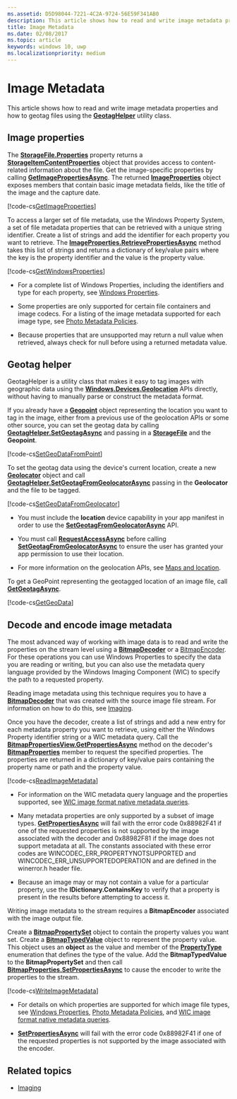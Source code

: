 ```yaml
---
ms.assetid: D5D98044-7221-4C2A-9724-56E59F341AB0
description: This article shows how to read and write image metadata properties and how to geotag files using the GeotagHelper utility class.
title: Image Metadata
ms.date: 02/08/2017
ms.topic: article
keywords: windows 10, uwp
ms.localizationpriority: medium
---
```

# Image Metadata



This article shows how to read and write image metadata properties and how to geotag files using the [**GeotagHelper**](https://docs.microsoft.com/uwp/api/Windows.Storage.FileProperties.GeotagHelper) utility class.

## Image properties

The [**StorageFile.Properties**](https://docs.microsoft.com/uwp/api/windows.storage.storagefile.properties) property returns a [**StorageItemContentProperties**](https://docs.microsoft.com/uwp/api/Windows.Storage.FileProperties.StorageItemContentProperties) object that provides access to content-related information about the file. Get the image-specific properties by calling [**GetImagePropertiesAsync**](https://docs.microsoft.com/uwp/api/windows.storage.fileproperties.storageitemcontentproperties.getimagepropertiesasync). The returned [**ImageProperties**](https://docs.microsoft.com/uwp/api/Windows.Storage.FileProperties.ImageProperties) object exposes members that contain basic image metadata fields, like the title of the image and the capture date.

[!code-cs[GetImageProperties](./code/ImagingWin10/cs/MainPage.xaml.cs#SnippetGetImageProperties)]

To access a larger set of file metadata, use the Windows Property System, a set of file metadata properties that can be retrieved with a unique string identifier. Create a list of strings and add the identifier for each property you want to retrieve. The [**ImageProperties.RetrievePropertiesAsync**](https://docs.microsoft.com/uwp/api/windows.storage.fileproperties.imageproperties.retrievepropertiesasync) method takes this list of strings and returns a dictionary of key/value pairs where the key is the property identifier and the value is the property value.

[!code-cs[GetWindowsProperties](./code/ImagingWin10/cs/MainPage.xaml.cs#SnippetGetWindowsProperties)]

-   For a complete list of Windows Properties, including the identifiers and type for each property, see [Windows Properties](https://docs.microsoft.com/windows/desktop/properties/props).

-   Some properties are only supported for certain file containers and image codecs. For a listing of the image metadata supported for each image type, see [Photo Metadata Policies](https://docs.microsoft.com/windows/desktop/wic/photo-metadata-policies).

-   Because properties that are unsupported may return a null value when retrieved, always check for null before using a returned metadata value.

## Geotag helper

GeotagHelper is a utility class that makes it easy to tag images with geographic data using the [**Windows.Devices.Geolocation**](https://docs.microsoft.com/uwp/api/Windows.Devices.Geolocation) APIs directly, without having to manually parse or construct the metadata format.

If you already have a [**Geopoint**](https://docs.microsoft.com/uwp/api/Windows.Devices.Geolocation.Geopoint) object representing the location you want to tag in the image, either from a previous use of the geolocation APIs or some other source, you can set the geotag data by calling [**GeotagHelper.SetGeotagAsync**](https://docs.microsoft.com/uwp/api/windows.storage.fileproperties.geotaghelper.setgeotagasync) and passing in a [**StorageFile**](https://docs.microsoft.com/uwp/api/Windows.Storage.StorageFile) and the **Geopoint**.

[!code-cs[SetGeoDataFromPoint](./code/ImagingWin10/cs/MainPage.xaml.cs#SnippetSetGeoDataFromPoint)]

To set the geotag data using the device's current location, create a new [**Geolocator**](https://docs.microsoft.com/uwp/api/Windows.Devices.Geolocation.Geolocator) object and call [**GeotagHelper.SetGeotagFromGeolocatorAsync**](https://docs.microsoft.com/uwp/api/windows.storage.fileproperties.geotaghelper.setgeotagfromgeolocatorasync) passing in the **Geolocator** and the file to be tagged.

[!code-cs[SetGeoDataFromGeolocator](./code/ImagingWin10/cs/MainPage.xaml.cs#SnippetSetGeoDataFromGeolocator)]

-   You must include the **location** device capability in your app manifest in order to use the [**SetGeotagFromGeolocatorAsync**](https://docs.microsoft.com/uwp/api/windows.storage.fileproperties.geotaghelper.setgeotagfromgeolocatorasync) API.

-   You must call [**RequestAccessAsync**](https://docs.microsoft.com/uwp/api/windows.devices.geolocation.geolocator.requestaccessasync) before calling [**SetGeotagFromGeolocatorAsync**](https://docs.microsoft.com/uwp/api/windows.storage.fileproperties.geotaghelper.setgeotagfromgeolocatorasync) to ensure the user has granted your app permission to use their location.

-   For more information on the geolocation APIs, see [Maps and location](https://docs.microsoft.com/windows/uwp/maps-and-location/index).

To get a GeoPoint representing the geotagged location of an image file, call [**GetGeotagAsync**](https://docs.microsoft.com/uwp/api/windows.storage.fileproperties.geotaghelper.getgeotagasync).

[!code-cs[GetGeoData](./code/ImagingWin10/cs/MainPage.xaml.cs#SnippetGetGeoData)]

## Decode and encode image metadata

The most advanced way of working with image data is to read and write the properties on the stream level using a [**BitmapDecoder**](https://docs.microsoft.com/uwp/api/Windows.Graphics.Imaging.BitmapDecoder) or a [BitmapEncoder](bitmapencoder-options-reference.md). For these operations you can use Windows Properties to specify the data you are reading or writing, but you can also use the metadata query language provided by the Windows Imaging Component (WIC) to specify the path to a requested property.

Reading image metadata using this technique requires you to have a [**BitmapDecoder**](https://docs.microsoft.com/uwp/api/Windows.Graphics.Imaging.BitmapDecoder) that was created with the source image file stream. For information on how to do this, see [Imaging](imaging.md).

Once you have the decoder, create a list of strings and add a new entry for each metadata property you want to retrieve, using either the Windows Property identifier string or a WIC metadata query. Call the [**BitmapPropertiesView.GetPropertiesAsync**](https://docs.microsoft.com/uwp/api/windows.graphics.imaging.bitmappropertiesview.getpropertiesasync) method on the decoder's [**BitmapProperties**](https://docs.microsoft.com/uwp/api/Windows.Graphics.Imaging.BitmapProperties) member to request the specified properties. The properties are returned in a dictionary of key/value pairs containing the property name or path and the property value.

[!code-cs[ReadImageMetadata](./code/ImagingWin10/cs/MainPage.xaml.cs#SnippetReadImageMetadata)]

-   For information on the WIC metadata query language and the properties supported, see [WIC image format native metadata queries](https://docs.microsoft.com/windows/desktop/wic/-wic-native-image-format-metadata-queries).

-   Many metadata properties are only supported by a subset of image types. [**GetPropertiesAsync**](https://docs.microsoft.com/uwp/api/windows.graphics.imaging.bitmappropertiesview.getpropertiesasync) will fail with the error code 0x88982F41 if one of the requested properties is not supported by the image associated with the decoder and 0x88982F81 if the image does not support metadata at all. The constants associated with these error codes are WINCODEC\_ERR\_PROPERTYNOTSUPPORTED and WINCODEC\_ERR\_UNSUPPORTEDOPERATION and are defined in the winerror.h header file.
-   Because an image may or may not contain a value for a particular property, use the **IDictionary.ContainsKey** to verify that a property is present in the results before attempting to access it.

Writing image metadata to the stream requires a **BitmapEncoder** associated with the image output file.

Create a [**BitmapPropertySet**](https://docs.microsoft.com/uwp/api/Windows.Graphics.Imaging.BitmapPropertySet) object to contain the property values you want set. Create a [**BitmapTypedValue**](https://docs.microsoft.com/uwp/api/Windows.Graphics.Imaging.BitmapTypedValue) object to represent the property value. This object uses an **object** as the value and member of the [**PropertyType**](https://docs.microsoft.com/uwp/api/Windows.Foundation.PropertyType) enumeration that defines the type of the value. Add the **BitmapTypedValue** to the **BitmapPropertySet** and then call [**BitmapProperties.SetPropertiesAsync**](https://docs.microsoft.com/uwp/api/windows.graphics.imaging.bitmapproperties.setpropertiesasync) to cause the encoder to write the properties to the stream.

[!code-cs[WriteImageMetadata](./code/ImagingWin10/cs/MainPage.xaml.cs#SnippetWriteImageMetadata)]

-   For details on which properties are supported for which image file types, see [Windows Properties](https://docs.microsoft.com/windows/desktop/properties/props), [Photo Metadata Policies](https://docs.microsoft.com/windows/desktop/wic/photo-metadata-policies), and [WIC image format native metadata queries](https://docs.microsoft.com/windows/desktop/wic/-wic-native-image-format-metadata-queries).

-   [**SetPropertiesAsync**](https://docs.microsoft.com/uwp/api/windows.graphics.imaging.bitmapproperties.setpropertiesasync) will fail with the error code 0x88982F41 if one of the requested properties is not supported by the image associated with the encoder.

## Related topics

* [Imaging](imaging.md)
 

 




